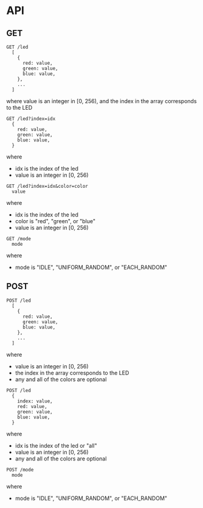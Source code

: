 # API

## GET

```
GET /led
  [
    {
      red: value,
      green: value,
      blue: value,
    },
    ...
  ]
```

where value is an integer in [0, 256), and the index in the array corresponds to the LED

```
GET /led?index=idx
  {
    red: value,
    green: value,
    blue: value,
  }
```

where
* idx is the index of the led
* value is an integer in [0, 256)

```
GET /led?index=idx&color=color
  value
```

where
* idx is the index of the led
* color is "red", "green", or "blue"
* value is an integer in [0, 256)

```
GET /mode
  mode
```

where
* mode is "IDLE", "UNIFORM_RANDOM", or "EACH_RANDOM"

## POST

```
POST /led
  [
    {
      red: value,
      green: value,
      blue: value,
    },
    ...
  ]
```

where
* value is an integer in [0, 256)
* the index in the array corresponds to the LED
* any and all of the colors are optional

```
POST /led
  {
    index: value,
    red: value,
    green: value,
    blue: value,
  }
```

where
* idx is the index of the led or "all"
* value is an integer in [0, 256)
* any and all of the colors are optional

```
POST /mode
  mode
```

where
* mode is "IDLE", "UNIFORM_RANDOM", or "EACH_RANDOM"

